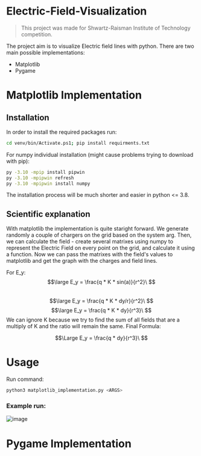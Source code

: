 # Electric-Field-Visualization
> This project was made for Shwartz-Raisman Institute of Technology competition.

The project aim is to visualize Electric field lines with python. There are two main possible implementations:
- Matplotlib
- Pygame

# Matplotlib Implementation

## Installation
In order to install the required packages run:
```bash
cd venv/bin/Activate.ps1; pip install requirments.txt 
```
For numpy individual installation (might cause problems trying to download with pip):
```bash
py -3.10 -mpip install pipwin
py -3.10 -mpipwin refresh
py -3.10 -mpipwin install numpy
```
 The installation process will be much shorter and easier in python <= 3.8.
 
## Scientific explanation 
With matplotlib the implementation is quite staright forward. We generate randomly a couple of chargers on the grid based on the system arg. Then, we can calculate the field - create several matrixes using numpy to represent the Electric Field on every point on the grid, and calculate it using a function. Now we can pass the matrixes with the field's values to matplotlib and get the graph with the charges and field lines.


For E_y:
$$\large E_y = \frac{q * K * sin(a)}{r^2}\ $$  
$$\large E_y = \frac{q * K * dy/r}{r^2}\ $$ 
$$\large E_y = \frac{q * K * dy}{r^3}\ $$ 
We can ignore K because we try to find the sum of all fields that are a multiply of K and the ratio will remain the same.
Final Formula: 

$$\Large E_y = \frac{q * dy}{r^3}\ $$ 


# Usage
Run command:
```bash
python3 matplotlib_implementation.py <ARGS>
```

### Example run:
![image](https://user-images.githubusercontent.com/101902014/206561069-f9c47ede-5634-41a2-ac04-239c345dbf4f.png)


# Pygame Implementation
